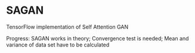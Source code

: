 # SAGAN
TensorFlow implementation of Self Attention GAN

Progress: SAGAN works in theory; Convergence test is needed; Mean and variance of data set have to be calculated

